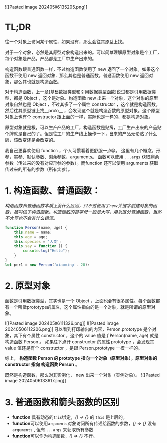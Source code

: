 
![[Pasted image 20240506135205.png]]

# TL;DR

往一个对象上访问某个属性，如果没有，那么会往其原型上找。

对于一个对象，必然是其原型对象构造出来的。可以简单理解原型对象是个工厂，每个对象是产品，产品都是工厂中生产出来的。

构造函数跟普通函数一样，不过构造函数使用了 new 返回了一个对象。如果这个函数不使用 new 返回对象，那么其也是普通函数。普通函数使用 new 返回对象，那么其也就是构造函数。

对于构造函数，上一章[基础数据类型和引用数据类型函数]说过都是引用数据类型，都是 Object ，这个是对象。构造函数 new 出来一个对象，这个对象的原型对象自然也是 Object ，不过其多了一个属性 constructor ，这个就是构造函数。然后往其原型链上找__proto__ ，会发现这个就是构造函数的原型对象。这个原型对象上也有个 constructor 跟上面的一样，实际也是一样的，都是构造对象。

原型对象就是根，可以生产产品的工厂，构造函数是贴牌，工厂生产出来的产品贴个牌就是自己的了。但是往工厂的生产线上操作一下，出来的产品无论贴了什么牌，该改变还是会改变的。

我自己更喜欢使用 function ，个人习惯看着更舒服一点😁。
这里有几个概念，形参，实参、默认参数、剩余参数，arguments。
函数可以使用 `...args` 获取剩余参数（传过来的没有对应形参的参数）。而function 还可以使用 arguments 获取传过来的所有的参数（所有实参）。

# 1. 构造函数、普通函数：

*构造函数和普通函数本质上没什么区别，只不过使用了new关键字创建对象的函数，被叫做了构造函数。构造函数的首字母一般是大写，用以区分普通函数，当然不大写也不会有什么错误。*

```js
function Person(name, age) {
   	this.name = name;
   	this.age = age;
    this.species = '人类';
    this.say = function () {
        console.log("Hello");
    }
}
let per1 = new Person('xiaoming', 20);
```

# 2. 原型对象
函数是引用数据类型，其实也是一个 Object ，上面也会有很多属性。每个函数都有一个叫做prototype的属性，这个属性指向的是一个对象，就是所谓的原型对象。

![[Pasted image 20240506111326.png]]
![[Pasted image 20240506112206.png]]
可以看到打印输出的内容，Person.prototype 是个对象，其下有个属性 constructor ，这个的 value 值是 *f* Person(name, age) 就是构造函数 Person 。
如果往下点开 constructor 的属性 prototype ，会发现其 value 值还是有个 constructor ，是跟 Person.prototype 一模一样的。

综上， **构造函数 Person 的 prototype 指向一个对象（原型对象），原型对象的 constructor 指向 构造函数 Person** 。


既然是构造函数，那么对其实例化， new 出来一个对象（实例对象）。
![[Pasted image 20240506133617.png]]

# 3. 普通函数和箭头函数的区别
- **function** 具有动态的`this`绑定，*() => {}* 的 `this` 是上层的。
- **function**可以使用`arguments`对象访问所有传递给函数的参数，*() => {}* 没有 `arguments` , 但有 `...args` 来获取所有参数
- **function**可以作为构造函数，*() => {}* 不行。
